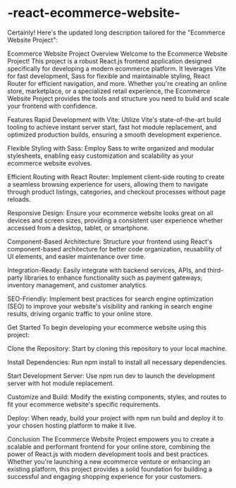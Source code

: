 # -react-ecommerce-website-


Certainly! Here's the updated long description tailored for the "Ecommerce Website Project":

Ecommerce Website Project
Overview
Welcome to the Ecommerce Website Project! This project is a robust React.js frontend application designed specifically for developing a modern ecommerce platform. It leverages Vite for fast development, Sass for flexible and maintainable styling, React Router for efficient navigation, and more. Whether you're creating an online store, marketplace, or a specialized retail experience, the Ecommerce Website Project provides the tools and structure you need to build and scale your frontend with confidence.

Features
Rapid Development with Vite: Utilize Vite's state-of-the-art build tooling to achieve instant server start, fast hot module replacement, and optimized production builds, ensuring a smooth development experience.

Flexible Styling with Sass: Employ Sass to write organized and modular stylesheets, enabling easy customization and scalability as your ecommerce website evolves.

Efficient Routing with React Router: Implement client-side routing to create a seamless browsing experience for users, allowing them to navigate through product listings, categories, and checkout processes without page reloads.

Responsive Design: Ensure your ecommerce website looks great on all devices and screen sizes, providing a consistent user experience whether accessed from a desktop, tablet, or smartphone.

Component-Based Architecture: Structure your frontend using React's component-based architecture for better code organization, reusability of UI elements, and easier maintenance over time.

Integration-Ready: Easily integrate with backend services, APIs, and third-party libraries to enhance functionality such as payment gateways, inventory management, and customer analytics.

SEO-Friendly: Implement best practices for search engine optimization (SEO) to improve your website's visibility and ranking in search engine results, driving organic traffic to your online store.

Get Started
To begin developing your ecommerce website using this project:

Clone the Repository: Start by cloning this repository to your local machine.

Install Dependencies: Run npm install to install all necessary dependencies.

Start Development Server: Use npm run dev to launch the development server with hot module replacement.

Customize and Build: Modify the existing components, styles, and routes to fit your ecommerce website's specific requirements.

Deploy: When ready, build your project with npm run build and deploy it to your chosen hosting platform to make it live.

Conclusion
The Ecommerce Website Project empowers you to create a scalable and performant frontend for your online store, combining the power of React.js with modern development tools and best practices. Whether you're launching a new ecommerce venture or enhancing an existing platform, this project provides a solid foundation for building a successful and engaging shopping experience for your customers.


